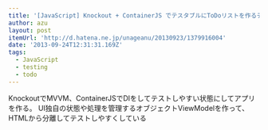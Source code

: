 ```yaml
---
title: '[JavaScript] Knockout + ContainerJS でテスタブルにToDoリストを作るチュートリアル - うなの日記'
author: azu
layout: post
itemUrl: 'http://d.hatena.ne.jp/unageanu/20130923/1379916004'
date: '2013-09-24T12:31:31.169Z'
tags:
  - JavaScript
  - testing
  - todo
---
```

KnockoutでMVVM、ContainerJSでDIをしてテストしやすい状態にしてアプリを作る。
UI独自の状態や処理を管理するオブジェクトViewModelを作って、HTMLから分離してテストしやすくしている
